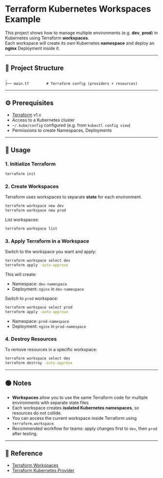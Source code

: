 # Terraform Kubernetes Workspaces Example

This project shows how to manage multiple environments (e.g. **dev**, **prod**) in Kubernetes using Terraform **workspaces**.  
Each workspace will create its own Kubernetes **namespace** and deploy an **nginx** Deployment inside it.

---

## 📂 Project Structure
```
.
├── main.tf        # Terraform config (providers + resources)
```

---

## ⚙️ Prerequisites
- [Terraform](https://developer.hashicorp.com/terraform/downloads) v1.x
- Access to a Kubernetes cluster
- `~/.kube/config` configured (e.g. from `kubectl config view`)
- Permissions to create Namespaces, Deployments

---

## 🚀 Usage

### 1. Initialize Terraform
```bash
terraform init
```

### 2. Create Workspaces
Terraform uses workspaces to separate **state** for each environment.
```bash
terraform workspace new dev
terraform workspace new prod
```

List workspaces:
```bash
terraform workspace list
```

### 3. Apply Terraform in a Workspace
Switch to the workspace you want and apply:
```bash
terraform workspace select dev
terraform apply -auto-approve
```
This will create:
- Namespace: `dev-namespace`
- Deployment: `nginx` in `dev-namespace`

Switch to `prod` workspace:
```bash
terraform workspace select prod
terraform apply -auto-approve
```
- Namespace: `prod-namespace`
- Deployment: `nginx` in `prod-namespace`

### 4. Destroy Resources
To remove resources in a specific workspace:
```bash
terraform workspace select dev
terraform destroy -auto-approve
```

---

## 🟢 Notes
- **Workspaces** allow you to use the same Terraform code for multiple environments with separate state files.
- Each workspace creates **isolated Kubernetes namespaces**, so resources do not collide.
- You can access the current workspace inside Terraform using `terraform.workspace`.
- Recommended workflow for teams: apply changes first to `dev`, then `prod` after testing.

---

## 🔗 Reference
- [Terraform Workspaces](https://developer.hashicorp.com/terraform/language/state/workspaces)
- [Terraform Kubernetes Provider](https://registry.terraform.io/providers/hashicorp/kubernetes/latest/docs)

